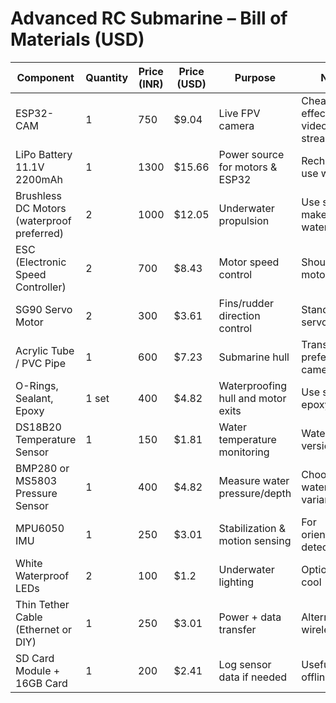 # Advanced RC Submarine – Bill of Materials (USD)

| Component | Quantity | Price (INR) | Price (USD) | Purpose | Notes |
|-----------|----------|-------------|-------------|---------|-------|
| ESP32-CAM | 1 | 750 | $9.04 | Live FPV camera | Cheap and effective for video streaming |
| LiPo Battery 11.1V 2200mAh | 1 | 1300 | $15.66 | Power source for motors & ESP32 | Rechargeable; use with care |
| Brushless DC Motors (waterproof preferred) | 2 | 1000 | $12.05 | Underwater propulsion | Use sealed or make DIY waterproof |
| ESC (Electronic Speed Controller) | 2 | 700 | $8.43 | Motor speed control | Should match motor specs |
| SG90 Servo Motor | 2 | 300 | $3.61 | Fins/rudder direction control | Standard mini servo |
| Acrylic Tube / PVC Pipe | 1 | 600 | $7.23 | Submarine hull | Transparent preferred for camera view |
| O-Rings, Sealant, Epoxy | 1 set | 400 | $4.82 | Waterproofing hull and motor exits | Use silicone + epoxy combo |
| DS18B20 Temperature Sensor | 1 | 150 | $1.81 | Water temperature monitoring | Waterproof version |
| BMP280 or MS5803 Pressure Sensor | 1 | 400 | $4.82 | Measure water pressure/depth | Choose waterproof variant |
| MPU6050 IMU | 1 | 250 | $3.01 | Stabilization & motion sensing | For orientation detection |
| White Waterproof LEDs | 2 | 100 | $1.2 | Underwater lighting | Optional but cool |
| Thin Tether Cable (Ethernet or DIY) | 1 | 250 | $3.01 | Power + data transfer | Alternative to wireless |
| SD Card Module + 16GB Card | 1 | 200 | $2.41 | Log sensor data if needed | Useful for offline logging |
